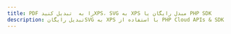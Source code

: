 ---title: PDF را به  تبدیل کنیدXPS، SVG به XPS مبدل رایگان یا PHP SDKdescription: تبدیل رایگانSVG به XPS با استفاده از PHP Cloud APIs & SDK همچنین اسناد PDF را در Cloud ایجاد، ویرایش و رندر کنید.---